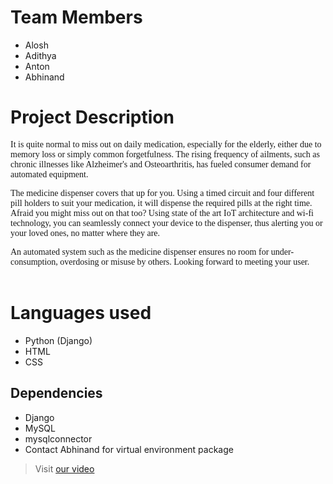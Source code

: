 # Team Members
- Alosh
- Adithya
- Anton 
- Abhinand

# Project Description
<span style="font-family: 'sans-serif';">It is quite normal to miss out on daily medication, especially for the elderly, either due to memory loss or simply common forgetfulness. The rising frequency of ailments, such as chronic illnesses like Alzheimer's and Osteoarthritis, has fueled consumer demand for automated equipment.</span>

<span style="font-family: 'sans-serif';">The medicine dispenser covers that up for you. Using a timed circuit and four different pill holders to suit your medication, it will dispense the required pills at the right time. Afraid you might miss out on that too? Using state of the art IoT architecture and wi-fi technology, you can seamlessly connect your device to the dispenser, thus alerting you or your loved ones, no matter where they are.</span>

<span style="font-family: 'sans-serif';">An automated system such as the medicine dispenser ensures no room for under-consumption, overdosing or misuse by others. Looking forward to meeting your user.</span>
<br></br>

# Languages used
- Python (Django)
- HTML
- CSS

## Dependencies
- Django
- MySQL
- mysqlconnector
- Contact Abhinand for virtual environment package

> Visit [our video](https://youtu.be/QyNT844Vszo)